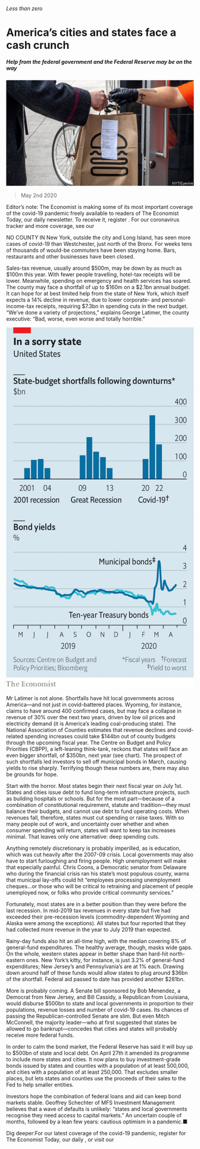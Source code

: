 ###### Less than zero

# America’s cities and states face a cash crunch 

##### Help from the federal government and the Federal Reserve may be on the way 

![image](images/20200502_FNP506.jpg) 

> May 2nd 2020 

Editor’s note: The Economist is making some of its most important coverage of the covid-19 pandemic freely available to readers of The Economist Today, our daily newsletter. To receive it, register . For our coronavirus tracker and more coverage, see our 

NO COUNTY IN New York, outside the city and Long Island, has seen more cases of covid-19 than Westchester, just north of the Bronx. For weeks tens of thousands of would-be commuters have been staying home. Bars, restaurants and other businesses have been closed.

Sales-tax revenue, usually around $500m, may be down by as much as $100m this year. With fewer people travelling, hotel-tax receipts will be lower. Meanwhile, spending on emergency and health services has soared. The county may face a shortfall of up to $160m on a $2.1bn annual budget. It can hope for at best limited help from the state of New York, which itself expects a 14% decline in revenue, due to lower corporate- and personal-income-tax receipts, requiring $7.3bn in spending cuts in the next budget. “We’ve done a variety of projections,” explains George Latimer, the county executive: “Bad, worse, even worse and totally horrible.”

![image](images/20200502_FNC400.png) 


Mr Latimer is not alone. Shortfalls have hit local governments across America—and not just in covid-battered places. Wyoming, for instance, claims to have around 400 confirmed cases, but may face a collapse in revenue of 30% over the next two years, driven by low oil prices and electricity demand (it is America’s leading coal-producing state). The National Association of Counties estimates that revenue declines and covid-related spending increases could take $144bn out of county budgets through the upcoming fiscal year. The Centre on Budget and Policy Priorities (CBPP), a left-leaning think-tank, reckons that states will face an even bigger shortfall, of $350bn, next year (see chart). The prospect of such shortfalls led investors to sell off municipal bonds in March, causing yields to rise sharply. Terrifying though these numbers are, there may also be grounds for hope.


Start with the horror. Most states begin their next fiscal year on July 1st. States and cities issue debt to fund long-term infrastructure projects, such as building hospitals or schools. But for the most part—because of a combination of constitutional requirement, statute and tradition—they must balance their budgets, and cannot use debt to fund operating costs. When revenues fall, therefore, states must cut spending or raise taxes. With so many people out of work, and uncertainty over whether and when consumer spending will return, states will want to keep tax increases minimal. That leaves only one alternative: deep spending cuts.

Anything remotely discretionary is probably imperilled, as is education, which was cut heavily after the 2007-09 crisis. Local governments may also have to start furloughing and firing people. High unemployment will make that especially painful. Chris Coons, a Democratic senator from Delaware who during the financial crisis ran his state’s most populous county, warns that municipal lay-offs could hit “employees processing unemployment cheques…or those who will be critical to retraining and placement of people unemployed now, or folks who provide critical community services.”

Fortunately, most states are in a better position than they were before the last recession. In mid-2019 tax revenues in every state but five had exceeded their pre-recession levels (commodity-dependent Wyoming and Alaska were among the exceptions). All states but four reported that they had collected more revenue in the year to July 2019 than expected.

Rainy-day funds also hit an all-time high, with the median covering 8% of general-fund expenditures. The healthy average, though, masks wide gaps. On the whole, western states appear in better shape than hard-hit north-eastern ones. New York’s kitty, for instance, is just 3.2% of general-fund expenditures; New Jersey’s and Pennsylvania’s are at 1% each. Drawing down around half of these funds would allow states to plug around $36bn of the shortfall. Federal aid passed to date has provided another $281bn.

More is probably coming. A Senate bill sponsored by Bob Menendez, a Democrat from New Jersey, and Bill Cassidy, a Republican from Louisiana, would disburse $500bn to state and local governments in proportion to their populations, revenue losses and number of covid-19 cases. Its chances of passing the Republican-controlled Senate are slim. But even Mitch McConnell, the majority leader—who at first suggested that states be allowed to go bankrupt—concedes that cities and states will probably receive more federal funds.

In order to calm the bond market, the Federal Reserve has said it will buy up to $500bn of state and local debt. On April 27th it amended its programme to include more states and cities. It now plans to buy investment-grade bonds issued by states and counties with a population of at least 500,000, and cities with a population of at least 250,000. That excludes smaller places, but lets states and counties use the proceeds of their sales to the Fed to help smaller entities.

Investors hope the combination of federal loans and aid can keep bond markets stable. Geoffrey Schechter of MFS Investment Management believes that a wave of defaults is unlikely: “states and local governments recognise they need access to capital markets.” An uncertain couple of months, followed by a lean few years: cautious optimism in a pandemic.■

Dig deeper:For our latest coverage of the covid-19 pandemic, register for The Economist Today, our daily , or visit our 

